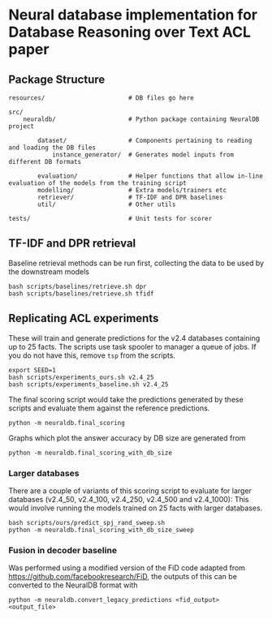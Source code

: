 # Neural database implementation for Database Reasoning over Text ACL paper

## Package Structure

```
resources/                       # DB files go here

src/
    neuraldb/                    # Python package containing NeuralDB project
       
        dataset/                 # Components pertaining to reading and loading the DB files
            instance_generator/  # Generates model inputs from different DB formats

        evaluation/              # Helper functions that allow in-line evaluation of the models from the training script
        modelling/               # Extra models/trainers etc
        retriever/               # TF-IDF and DPR baselines
        util/                    # Other utils
        
tests/                           # Unit tests for scorer
```

## TF-IDF and DPR retrieval

Baseline retrieval methods can be run first, collecting the data to be used by the downstream models

```
bash scripts/baselines/retrieve.sh dpr
bash scripts/baselines/retrieve.sh tfidf
```

## Replicating ACL experiments

These will train and generate predictions for the v2.4 databases containing up to 25 facts. 
The scripts use task spooler to manager a queue of jobs. If you do not have this, remove `tsp` from the scripts.
```
export SEED=1
bash scripts/experiments_ours.sh v2.4_25
bash scripts/experiments_baseline.sh v2.4_25
```

The final scoring script would take the predictions generated by these scripts and evaluate them against the reference predictions. 

```
python -m neuraldb.final_scoring
``` 

Graphs which plot the answer accuracy by DB size are generated from 
```
python -m neuraldb.final_scoring_with_db_size
``` 

### Larger databases
There are a couple of variants of this scoring script to evaluate for larger databases (v2.4_50, v2.4_100, v2.4_250, v2.4_500 and v2.4_1000):
This would involve running the models trained on 25 facts with larger databases.

```
bash scripts/ours/predict_spj_rand_sweep.sh
python -m neuraldb.final_scoring_with_db_size_sweep
```

### Fusion in decoder baseline

Was performed using a modified version of the FiD code adapted from https://github.com/facebookresearch/FiD, the outputs of this can be converted to the NeuralDB format with 

```
python -m neuraldb.convert_legacy_predictions <fid_output> <output_file>
```
